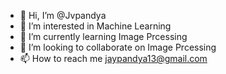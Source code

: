 - 👋 Hi, I’m @Jvpandya
- 👀 I’m interested in Machine Learning 
- 🌱 I’m currently learning Image Prcessing
- 💞️ I’m looking to collaborate on Image Prcessing
- 📫 How to reach me jaypandya13@gmail.com

<!---
Jvpandya/Jvpandya is a ✨ special ✨ repository because its `README.md` (this file) appears on your GitHub profile.
You can click the Preview link to take a look at your changes.
--->
